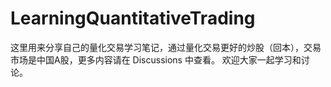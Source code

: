 # LearningQuantitativeTrading

这里用来分享自己的量化交易学习笔记，通过量化交易更好的炒股（回本），交易市场是中国A股，更多内容请在 Discussions 中查看。
欢迎大家一起学习和讨论。
